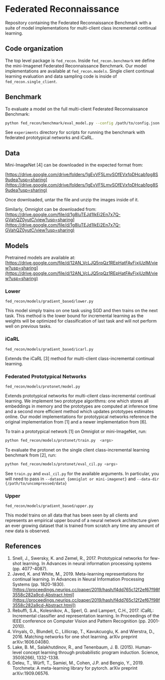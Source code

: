 # Federated Reconnaissance
Repository containing the Federated Reconnaissance Benchmark with a suite of model implementations for multi-client class incremental continual learning.

## Code organization
The top level package is `fed_recon`.
Inside `fed_recon.benchmark` we define the mini-Imagenet Federated Reconnaissance Benchmark.
Our model implementations are available at `fed_recon.models`.
Single client continual learning evaluation and data sampling code is inside of `fed_recon.single_client`. 

## Benchmark
To evaluate a model on the full multi-client Federated Reconnaissance Benchmark:

```bash
python fed_recon/benchmark/eval_model.py --config /path/to/config.json --use-cuda --output_path /directory/path/to/write/results/
```

See `experiments` directory for scripts for running the benchmark with federated prototypical networks and iCaRL.

## Data
Mini-ImageNet [4] can be downloaded in the expected format from: 

[https://drive.google.com/drive/folders/1gEvVF5LmvSOfEVxfpDHcab1pg8S9udea?usp=sharing](https://drive.google.com/drive/folders/1gEvVF5LmvSOfEVxfpDHcab1pg8S9udea?usp=sharing)

Once downloaded, untar the file and unzip the images inside of it.

Similarly, Omniglot can be downloaded from:
[https://drive.google.com/file/d/1g8luTEJd1IkEi2En7x7Q-GVahQZ0yutC/view?usp=sharing](https://drive.google.com/file/d/1g8luTEJd1IkEi2En7x7Q-GVahQZ0yutC/view?usp=sharing)

## Models

Pretrained models are available at: [https://drive.google.com/file/d/12AN_VcLJQ5rpQz1REpHatFAvFjxjUzlM/view?usp=sharing](https://drive.google.com/file/d/12AN_VcLJQ5rpQz1REpHatFAvFjxjUzlM/view?usp=sharing)

### Lower
`fed_recon/models/gradient_based/lower.py`

This model simply trains on one task using SGD and then trains on the next task.
This method is the lower bound for incremental learning as 
the weights will be optimized for classification of last task and will not perform
well on previous tasks.

### iCaRL
`fed_recon/models/gradient_based/icarl.py`

Extends the iCaRL [3] method for multi-client class-incremental continual learning.

### Federated Prototypical Networks

`fed_recon/models/protonet/model.py`

Extends prototypical networks for multi-client class-incremental continual learning. We implement two prototype algorithms: one which stores all embeddings in memory and the prototypes are computed at inference time and a second more efficient method which updates prototypes estimates online.
Our model implementations for prototypical networks reference the original implementation from [1] and a newer implementation from [6]. 


To train a prototypical network [1] on Omniglot or mini-ImageNet, run:

```bash
python fed_recon/models/protonet/train.py  <args>
```
To evaluate the protonet on the single client class-incremental learning benchmark from [2], run:

```bash
python fed_recon/models/protonet/eval_cil.py <args>
```

See `train.py` and `eval_cil.py` for the available arguments. In particular, you will need to pass in `--dataset {omniglot or mini-imagenet}` and `--data-dir {/path/to/uncompressed/data}`


### Upper
`fed_recon/models/gradient_based/upper.py`

This model trains on all data that has been seen by all clients and represents an empirical upper bound of a neural network architecture given an ever growing dataset that is trained from scratch any time any amount of new data is observed.

## References
1. Snell, J., Swersky, K. and Zemel, R., 2017. Prototypical networks for few-shot learning. In Advances in neural information processing systems (pp. 4077-4087).
2. Javed, K. and White, M., 2019. Meta-learning representations for continual learning.
        In Advances in Neural Information Processing Systems (pp. 1820-1830).
        [https://proceedings.neurips.cc/paper/2019/hash/f4dd765c12f2ef67f98f3558c282a9cd-Abstract.html](https://proceedings.neurips.cc/paper/2019/hash/f4dd765c12f2ef67f98f3558c282a9cd-Abstract.html])
3. Rebuffi, S.A., Kolesnikov, A., Sperl, G. and Lampert, C.H., 2017. iCaRL: Incremental classifier and representation learning. In Proceedings of the IEEE conference on Computer Vision and Pattern Recognition (pp. 2001-2010).
4. Vinyals, O., Blundell, C., Lillicrap, T., Kavukcuoglu, K. and Wierstra, D., 2016. Matching networks for one shot learning. arXiv preprint arXiv:1606.04080.
5. Lake, B. M., Salakhutdinov, R., and Tenenbaum, J. B. (2015). Human-level concept learning through probabilistic program induction. Science, 350(6266), 1332-1338.
6. Deleu, T., Würfl, T., Samiei, M., Cohen, J.P. and Bengio, Y., 2019. Torchmeta: A meta-learning library for pytorch. arXiv preprint arXiv:1909.06576.